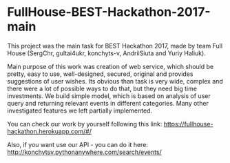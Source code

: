 # FullHouse-BEST-Hackathon-2017-main

This project was the main task for BEST Hackathon 2017, made by team Full House (SergChr, gultai4ukr, konchyts-v, AndriiSiuta and Yuriy Haliuk).

Main purpose of this work was creation of web service, which should be pretty, easy to use, well-designed, secured, original and provides suggestions of user wishes. Its obvious than task is very wide, complex and there were a lot of possible ways to do that, but they need big time investments. We build simple model, which is based on analysis of user query and returning relevant events in different categories. Many other investigated features we left partially implemented.

You can check our work by yourself following this link: https://fullhouse-hackathon.herokuapp.com/#/

Also, if you want use our API - you can do it here: http://konchytsv.pythonanywhere.com/search/events/
